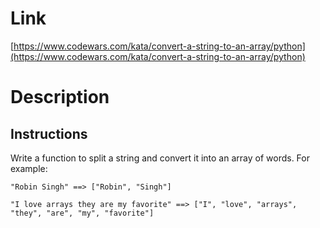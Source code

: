 Link
=========================
[https://www.codewars.com/kata/convert-a-string-to-an-array/python](https://www.codewars.com/kata/convert-a-string-to-an-array/python)

Description
=========================
## Instructions

Write a function to split a string and convert it into an array of words. For example:

```
"Robin Singh" ==> ["Robin", "Singh"]

"I love arrays they are my favorite" ==> ["I", "love", "arrays", "they", "are", "my", "favorite"]
```
